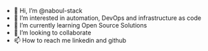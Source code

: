 - 👋 Hi, I’m @naboul-stack
- 👀 I’m interested in automation, DevOps and infrastructure as code 
- 🌱 I’m currently learning Open Source Solutions 
- 💞️ I’m looking to collaborate 
- 📫 How to reach me linkedin and github

<!---
naboul-stack/naboul-stack is a ✨ special ✨ repository because its `README.md` (this file) appears on your GitHub profile.
You can click the Preview link to take a look at your changes.
--->
